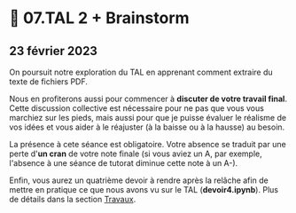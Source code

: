 # 📜 07.TAL 2 + Brainstorm

## 23 février 2023

On poursuit notre exploration du TAL en apprenant comment extraire du texte de fichiers PDF.

Nous en profiterons aussi pour commencer à **discuter de votre travail final**. Cette discussion collective est nécessaire pour ne pas que vous vous marchiez sur les pieds, mais aussi pour que je puisse évaluer le réalisme de vos idées et vous aider à le réajuster (à la baisse ou à la hausse) au besoin.

La présence à cete séance est obligatoire. Votre absence se traduit par une perte d'**un cran** de votre note finale (si vous aviez un A, par exemple, l'absence à une séance de tutorat diminue cette note à un A-).

Enfin, vous aurez un quatrième devoir à rendre après la relâche afin de mettre en pratique ce que nous avons vu sur le TAL (**devoir4.ipynb**). Plus de détails dans la section [Travaux](../travaux/travaux.md#devoir-4).
